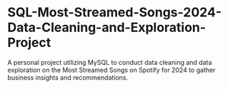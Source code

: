 # SQL-Most-Streamed-Songs-2024-Data-Cleaning-and-Exploration-Project
A personal project utilizing MySQL to conduct data cleaning and data exploration on the Most Streamed Songs on Spotify for 2024 to gather business insights and recommendations.
